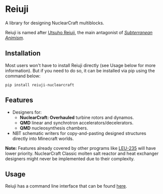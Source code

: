 # Reiuji
A library for designing NuclearCraft multiblocks.

Reiuji is named after [Utsuho Reiuji](https://en.touhouwiki.net/wiki/Utsuho_Reiuji), the main antagonist of [*Subterranean Animism*](https://en.touhouwiki.net/wiki/Subterranean_Animism).

## Installation

Most users won't have to install Reiuji directly (see Usage below for more information). But if you need to do so, it can be installed via pip using the command below:
```shell
pip install reiuji-nuclearcraft
```

## Features

- Designers for:
  - **NuclearCraft: Overhauled** turbine rotors and dynamos.
  - **QMD** linear and synchrotron accelerators/decelerators.
  - **QMD** nucleosynthesis chambers.
- NBT schematic writers for copy-and-pasting designed structures directly into Minecraft worlds.

**Note:** Features already covered by other programs like [LEU-235](https://leu-235.com/) will have lower priority. NuclearCraft Classic molten salt reactor and heat exchanger designers might never be implemented due to their complexity.

## Usage

Reiuji has a command line interface that can be found [here](https://github.com/MtCelesteMa/reiuji-cli).
